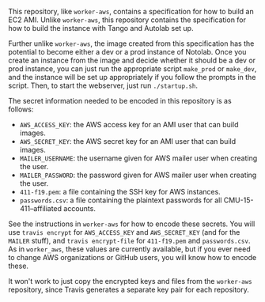 This repository, like `worker-aws`, contains a specification for how to build an EC2 AMI. Unlike `worker-aws`, this repository contains the specification for how to build the instance with Tango and Autolab set up.

Further unlike `worker-aws`, the image created from this specification has the potential to become either a dev or a prod instance of Notolab. Once you create an instance from the image and decide whether it should be a dev or prod instance, you can just run the appropriate script `make_prod` or `make_dev`, and the instance will be set up appropriately if you follow the prompts in the script. Then, to start the webserver, just run `./startup.sh`.

The secret information needed to be encoded in this repository is as follows:
  * `AWS_ACCESS_KEY`: the AWS access key for an AMI user that can build images.
  * `AWS_SECRET_KEY`: the AWS secret key for an AMI user that can build images.
  * `MAILER_USERNAME`: the username given for AWS mailer user when creating the user.
  * `MAILER_PASSWORD`: the password given for AWS mailer user when creating the user.
  * `411-f19.pem`: a file containing the SSH key for AWS instances.
  * `passwords.csv`: a file containing the plaintext passwords for all CMU-15-411&ndash;affiliated accounts.

See the instructions in `worker-aws` for how to encode these secrets. You will use `travis encrypt` for `AWS_ACCESS_KEY` and `AWS_SECRET_KEY` (and for the `MAILER` stuff), and `travis encrypt-file` for `411-f19.pem` and `passwords.csv`. As in `worker_aws`, these values are currently available, but if you ever need to change AWS organizations or GitHub users, you will know how to encode these.

It won't work to just copy the encrypted keys and files from the `worker-aws` repository, since Travis generates a separate key pair for each repository.
